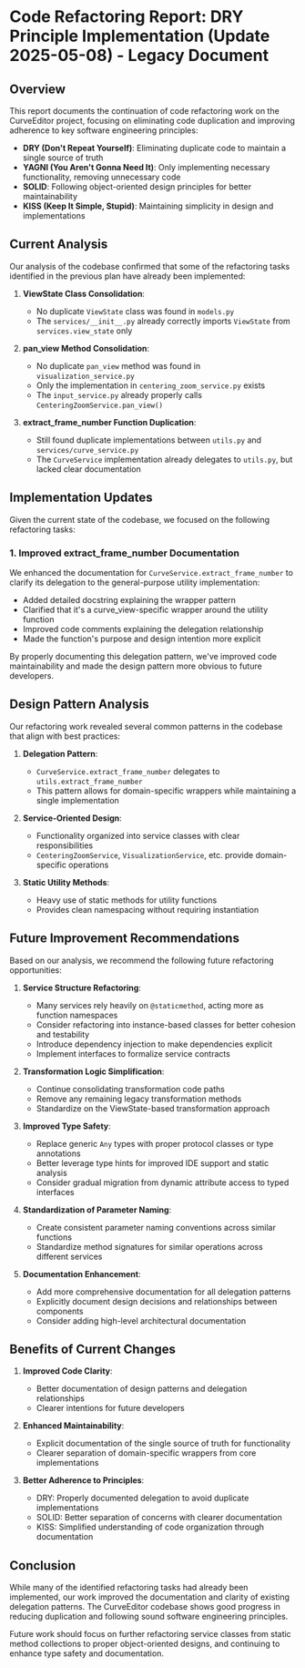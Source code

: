 # Code Refactoring Report: DRY Principle Implementation (Update 2025-05-08) - Legacy Document

## Overview

This report documents the continuation of code refactoring work on the CurveEditor project, focusing on eliminating code duplication and improving adherence to key software engineering principles:

- **DRY (Don't Repeat Yourself)**: Eliminating duplicate code to maintain a single source of truth
- **YAGNI (You Aren't Gonna Need It)**: Only implementing necessary functionality, removing unnecessary code
- **SOLID**: Following object-oriented design principles for better maintainability
- **KISS (Keep It Simple, Stupid)**: Maintaining simplicity in design and implementations

## Current Analysis

Our analysis of the codebase confirmed that some of the refactoring tasks identified in the previous plan have already been implemented:

1. **ViewState Class Consolidation**:
   - No duplicate `ViewState` class was found in `models.py`
   - The `services/__init__.py` already correctly imports `ViewState` from `services.view_state` only

2. **pan_view Method Consolidation**:
   - No duplicate `pan_view` method was found in `visualization_service.py`
   - Only the implementation in `centering_zoom_service.py` exists
   - The `input_service.py` already properly calls `CenteringZoomService.pan_view()`

3. **extract_frame_number Function Duplication**:
   - Still found duplicate implementations between `utils.py` and `services/curve_service.py`
   - The `CurveService` implementation already delegates to `utils.py`, but lacked clear documentation

## Implementation Updates

Given the current state of the codebase, we focused on the following refactoring tasks:

### 1. Improved extract_frame_number Documentation

We enhanced the documentation for `CurveService.extract_frame_number` to clarify its delegation to the general-purpose utility implementation:

- Added detailed docstring explaining the wrapper pattern
- Clarified that it's a curve_view-specific wrapper around the utility function
- Improved code comments explaining the delegation relationship
- Made the function's purpose and design intention more explicit

By properly documenting this delegation pattern, we've improved code maintainability and made the design pattern more obvious to future developers.

## Design Pattern Analysis

Our refactoring work revealed several common patterns in the codebase that align with best practices:

1. **Delegation Pattern**:
   - `CurveService.extract_frame_number` delegates to `utils.extract_frame_number`
   - This pattern allows for domain-specific wrappers while maintaining a single implementation

2. **Service-Oriented Design**:
   - Functionality organized into service classes with clear responsibilities
   - `CenteringZoomService`, `VisualizationService`, etc. provide domain-specific operations

3. **Static Utility Methods**:
   - Heavy use of static methods for utility functions
   - Provides clean namespacing without requiring instantiation

## Future Improvement Recommendations

Based on our analysis, we recommend the following future refactoring opportunities:

1. **Service Structure Refactoring**:
   - Many services rely heavily on `@staticmethod`, acting more as function namespaces
   - Consider refactoring into instance-based classes for better cohesion and testability
   - Introduce dependency injection to make dependencies explicit
   - Implement interfaces to formalize service contracts

2. **Transformation Logic Simplification**:
   - Continue consolidating transformation code paths
   - Remove any remaining legacy transformation methods
   - Standardize on the ViewState-based transformation approach

3. **Improved Type Safety**:
   - Replace generic `Any` types with proper protocol classes or type annotations
   - Better leverage type hints for improved IDE support and static analysis
   - Consider gradual migration from dynamic attribute access to typed interfaces

4. **Standardization of Parameter Naming**:
   - Create consistent parameter naming conventions across similar functions
   - Standardize method signatures for similar operations across different services

5. **Documentation Enhancement**:
   - Add more comprehensive documentation for all delegation patterns
   - Explicitly document design decisions and relationships between components
   - Consider adding high-level architectural documentation

## Benefits of Current Changes

1. **Improved Code Clarity**:
   - Better documentation of design patterns and delegation relationships
   - Clearer intentions for future developers

2. **Enhanced Maintainability**:
   - Explicit documentation of the single source of truth for functionality
   - Clearer separation of domain-specific wrappers from core implementations

3. **Better Adherence to Principles**:
   - DRY: Properly documented delegation to avoid duplicate implementations
   - SOLID: Better separation of concerns with clearer documentation
   - KISS: Simplified understanding of code organization through documentation

## Conclusion

While many of the identified refactoring tasks had already been implemented, our work improved the documentation and clarity of existing delegation patterns. The CurveEditor codebase shows good progress in reducing duplication and following sound software engineering principles.

Future work should focus on further refactoring service classes from static method collections to proper object-oriented designs, and continuing to enhance type safety and documentation.
